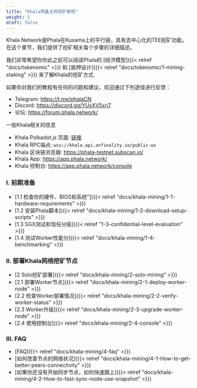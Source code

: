 ```yaml
---
title: "Khala预备主网挖矿教程"
weight: 5
draft: false
---
```


Khala Network是Phala在Kusama上的平行链，具有去中心化的TEE挖矿功能。在这个章节，我们提供了挖矿相关每个步骤的详细描述。

我们非常希望你你此之前可以阅读Phala的 [经济模型]({{< relref "docs/tokenomic" >}}) 和 [抵押设计]({{< relref "docs/tokenomic/1-mining-staking" >}}) 来了解Khala的挖矿方式.

如果你对我们的教程有任何的问题和建议，欢迎通过下列途径进行反馈：
- Telegram: https://t.me/phalaCN
- Discord: https://discord.gg/YUxXV5xrj7
- 论坛: https://forum.phala.network/

一些Khala相关的信息

- Khala Polkadot.js 页面: [链接](https://polkadot.js.org/apps/?rpc=wss%3A%2F%2Fkhala.api.onfinality.io%2Fpublic-ws#/explorer)
- Khala RPC端点: `wss://khala.api.onfinality.io/public-ws`
- Khala 区块链浏览器: <https://phala-testnet.subscan.io/>
- Khala App: <https://app.phala.network/>
- Khala 控制台: <https://app.phala.network/console>

### I. 前期准备

- [1.1 检查你的硬件、BIOS和系统"]({{< relref "docs/khala-mining/1-1-hardware-requirements" >}})
- [1.2 安装Phala脚本]({{< relref "docs/khala-mining/1-2-download-setup-scripts" >}})
- [1.3 SGX测试和信任分级]({{< relref "1-3-confidential-level-evaluation" >}})
- [1.4 测试Worker性能分]({{< relref "docs/khala-mining/1-4-benchmarking" >}})

### II. 部署Khala网络挖矿节点

- [2 Solo挖矿部署]({{< relref "docs/khala-mining/2-solo-mining" >}})
- [2.1 部署Worker节点]({{< relref "docs/khala-mining/2-1-deploy-worker-node" >}})
- [2.2 检查Worker部署情况]({{< relref "docs/khala-mining/2-2-verify-worker-status" >}})
- [2.3 Worker升级]({{< relref "docs/khala-mining/2-3-upgrade-worker-node" >}})
- [2.4 使用控制台]({{< relref "docs/khala-mining/2-4-console" >}})

### III. FAQ

- [FAQ]({{< relref "docs/khala-mining/4-faq" >}})
- [如何改善节点的网络状况]({{< relref "docs/khala-mining/4-1-How-to-get-better-peers-connectivity" >}})
- [如果你还没有开始同步节点，如何快速跟上]({{< relref "docs/khala-mining/4-2-How-to-fast-sync-node-use-snapshot" >}})
